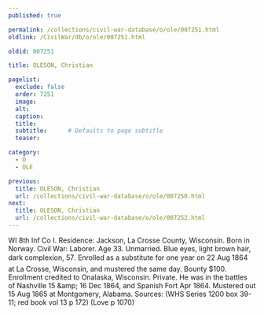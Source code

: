 ```yaml
---
published: true

permalink: /collections/civil-war-database/o/ole/007251.html
oldlink: /CivilWar/db/o/ole/007251.html

oldid: 007251

title: OLESON, Christian

pagelist:
  exclude: false
  order: 7251
  image: 
  alt:
  caption:
  title:
  subtitle:      # Defaults to page subtitle
  teaser:

category: 
  - O 
  - OLE

previous:
  title: OLESON, Christian
  url: /collections/civil-war-database/o/ole/007250.html  
next:
  title: OLESON, Christian
  url: /collections/civil-war-database/o/ole/007252.html   
---
```

WI 8th Inf Co I. Residence: Jackson, La Crosse County, Wisconsin. Born in Norway. Civil War: Laborer. Age 33. Unmarried. Blue eyes, light brown hair, dark complexion, 5&#146;7&#148;. Enrolled as a substitute for one year on 22 Aug 1864 at La Crosse, Wisconsin, and mustered the same day. Bounty $100. Enrollment credited to Onalaska, Wisconsin. Private. He was in the battles of Nashville 15 &amp;amp; 16 Dec 1864, and Spanish Fort Apr 1864. Mustered out 15 Aug 1865 at Montgomery, Alabama. Sources: (WHS Series 1200 box 39-11; red book vol 13 p 172) (Love p 1070)